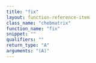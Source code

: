 ```yaml
---
title: "fix"
layout: function-reference-item
class_name: "chebmatrix"
function_name: "fix"
snippet: ""
qualifiers: ""
return_type: "A"
arguments: "(A)"
---
```


<pre class="help-text"></pre>